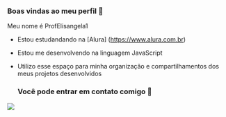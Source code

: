### Boas vindas ao meu perfil 💙

Meu nome é ProfElisangela1

- Estou estudandando na [Alura] (https://www.alura.com.br)
- Estou me desenvolvendo na linguagem JavaScript
- Utilizo esse espaço para minha organização e compartilhamentos dos meus projetos desenvolvidos

  ### Você pode entrar em contato comigo 📧

![](https://media.tenor.com/ll9grA6WekcAAAAM/cool-fun.gif)

  
